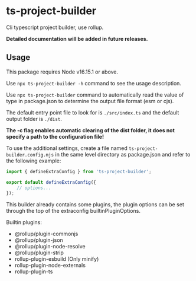 # ts-project-builder

Cli typescript project builder, use rollup.

**Detailed documentation will be added in future releases.**

## Usage

This package requires Node v16.15.1 or above.

Use `npx ts-project-builder -h` command to see the usage description.

Use `npx ts-project-builder` command to automatically read the value of type in package.json to determine the output file format (esm or cjs).

The default entry point file to look for is `./src/index.ts` and the default output folder is `./dist`.

**The -c flag enables automatic clearing of the dist folder, it does not specify a path to the configuration file!**

To use the additional settings, create a file named `ts-project-builder.config.mjs` in the same level directory as package.json and refer to the following example:
```typescript
import { defineExtraConfig } from 'ts-project-builder';

export default defineExtraConfig({
	// options...
});
```

This builder already contains some plugins, the plugin options can be set through the top of the extraconfig builtinPluginOptions.

Builtin plugins:
- @rollup/plugin-commonjs
- @rollup/plugin-json
- @rollup/plugin-node-resolve
- @rollup/plugin-strip
- rollup-plugin-esbuild (Only minify)
- rollup-plugin-node-externals
- rollup-plugin-ts
